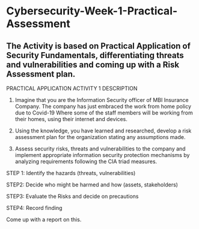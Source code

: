 # Cybersecurity-Week-1-Practical-Assessment

## The Activity is based on Practical Application of Security Fundamentals, differentiating threats and vulnerabilities and coming up with a Risk Assessment plan.




PRACTICAL APPLICATION ACTIVITY 1 DESCRIPTION

1. Imagine that you are the Information Security officer of MBI Insurance Company. The company has just embraced the work from home policy due to Covid-19 Where some of the staff    members will be working from their homes, using their internet and devices.

2. Using the knowledge, you have learned and researched, develop a risk assessment plan for the organization stating any assumptions made.

3. Assess security risks, threats and vulnerabilities to the company and implement appropriate information security protection mechanisms by analyzing requirements following the     CIA triad measures.

STEP 1: Identify the hazards (threats, vulnerabilities)

STEP2: Decide who might be harmed and how (assets, stakeholders)

STEP3: Evaluate the Risks and decide on precautions

STEP4: Record finding


Come up with a report on this.
